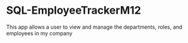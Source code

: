 # SQL-EmployeeTrackerM12
This app allows a user to view and manage the departments, roles, and employees in my company
